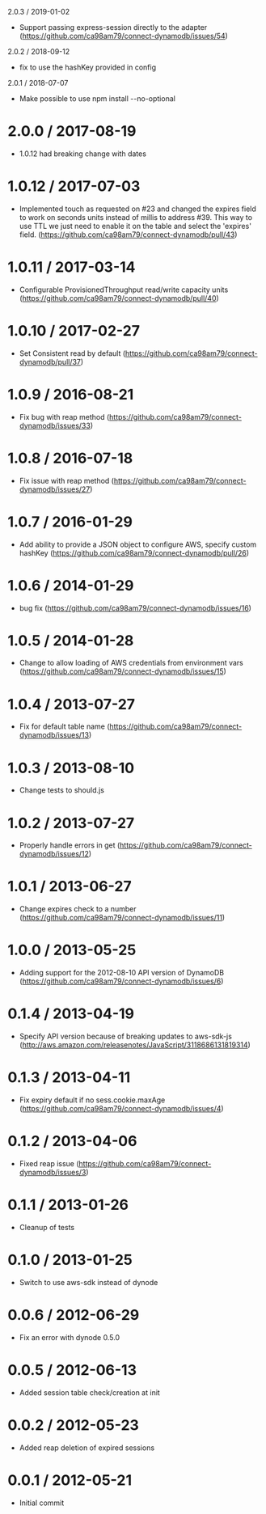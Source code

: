 2.0.3 / 2019-01-02

  * Support passing express-session directly to the adapter (https://github.com/ca98am79/connect-dynamodb/issues/54)

2.0.2 / 2018-09-12

  * fix to use the hashKey provided in config

2.0.1 / 2018-07-07

  * Make possible to use npm install --no-optional

2.0.0 / 2017-08-19
==================

  * 1.0.12 had breaking change with dates

1.0.12 / 2017-07-03
==================

  * Implemented touch as requested on #23 and changed the expires field to work on seconds units instead of millis to address #39. This way to use TTL we just need to enable it on the table and select the 'expires' field. (https://github.com/ca98am79/connect-dynamodb/pull/43)

1.0.11 / 2017-03-14
==================

  * Configurable ProvisionedThroughput read/write capacity units (https://github.com/ca98am79/connect-dynamodb/pull/40)

1.0.10 / 2017-02-27
==================

  * Set Consistent read by default (https://github.com/ca98am79/connect-dynamodb/pull/37)

1.0.9 / 2016-08-21
==================

  * Fix bug with reap method (https://github.com/ca98am79/connect-dynamodb/issues/33)

1.0.8 / 2016-07-18
==================

  * Fix issue with reap method (https://github.com/ca98am79/connect-dynamodb/issues/27)

1.0.7 / 2016-01-29
==================

  * Add ability to provide a JSON object to configure AWS, specify custom hashKey (https://github.com/ca98am79/connect-dynamodb/pull/26)

1.0.6 / 2014-01-29
==================

  * bug fix (https://github.com/ca98am79/connect-dynamodb/issues/16)

1.0.5 / 2014-01-28
==================

  * Change to allow loading of AWS credentials from environment vars (https://github.com/ca98am79/connect-dynamodb/issues/15)

1.0.4 / 2013-07-27
==================

  * Fix for default table name (https://github.com/ca98am79/connect-dynamodb/issues/13)

1.0.3 / 2013-08-10
==================

  * Change tests to should.js

1.0.2 / 2013-07-27
==================

  * Properly handle errors in get (https://github.com/ca98am79/connect-dynamodb/issues/12)

1.0.1 / 2013-06-27
==================

  * Change expires check to a number (https://github.com/ca98am79/connect-dynamodb/issues/11)

1.0.0 / 2013-05-25
==================

  * Adding support for the 2012-08-10 API version of DynamoDB (https://github.com/ca98am79/connect-dynamodb/issues/6)

0.1.4 / 2013-04-19
==================

  * Specify API version because of breaking updates to aws-sdk-js (http://aws.amazon.com/releasenotes/JavaScript/3118686131819314)

0.1.3 / 2013-04-11
==================

  * Fix expiry default if no sess.cookie.maxAge (https://github.com/ca98am79/connect-dynamodb/issues/4)

0.1.2 / 2013-04-06
==================

  * Fixed reap issue (https://github.com/ca98am79/connect-dynamodb/issues/3)

0.1.1 / 2013-01-26
==================

  * Cleanup of tests 

0.1.0 / 2013-01-25
==================

  * Switch to use aws-sdk instead of dynode
  
0.0.6 / 2012-06-29
==================

  * Fix an error with dynode 0.5.0
  
0.0.5 / 2012-06-13
==================

  * Added session table check/creation at init

0.0.2 / 2012-05-23
==================

  * Added reap deletion of expired sessions
  
0.0.1 / 2012-05-21
==================

  * Initial commit
